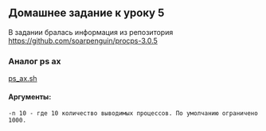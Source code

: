 
## Домашнее задание к уроку 5

В задании бралась информация из репозитория https://github.com/soarpenguin/procps-3.0.5

### Аналог ps ax

[ps_ax.sh](/files/lesson5/ps_ax.sh)


#### Аргументы:
	-n 10 - где 10 количество выводимых процессов. По умолчанию ограничено 1000.	


